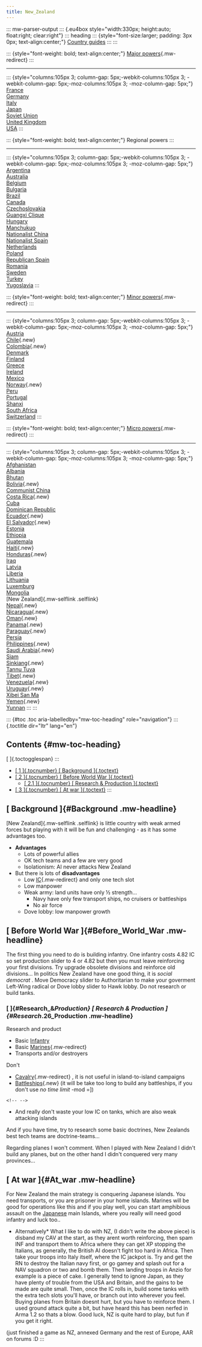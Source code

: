 ```yaml
---
title: New_Zealand
---
```

::: mw-parser-output
::: {.eu4box style="width:330px; height:auto; float:right; clear:right"}
::: heading
::: {style="font-size:larger; padding: 3px 0px; text-align:center;"}
[Country guides](/wiki/Country_guides "Country guides")
:::
:::

::: {style="font-weight: bold; text-align:center;"}
[Major powers](/wiki/Major_power "Major power"){.mw-redirect}
:::

------------------------------------------------------------------------

::: {style="columns:105px 3; column-gap: 5px;-webkit-columns:105px 3; -webkit-column-gap: 5px;-moz-columns:105px 3; -moz-column-gap: 5px;"}
[France](/wiki/France "France")\
[Germany](/wiki/Germany "Germany")\
[Italy](/wiki/Italy "Italy")\
[Japan](/wiki/Japan "Japan")\
[Soviet Union](/wiki/Soviet_Union "Soviet Union")\
[United Kingdom](/wiki/United_Kingdom "United Kingdom")\
[USA](/wiki/USA "USA")
:::

::: {style="font-weight: bold; text-align:center;"}
Regional powers
:::

------------------------------------------------------------------------

::: {style="columns:105px 3; column-gap: 5px;-webkit-columns:105px 3; -webkit-column-gap: 5px;-moz-columns:105px 3; -moz-column-gap: 5px;"}
[Argentina](/wiki/Argentina "Argentina")\
[Australia](/wiki/Australia "Australia")\
[Belgium](/wiki/Belgium "Belgium")\
[Bulgaria](/wiki/Bulgaria "Bulgaria")\
[Brazil](/wiki/Brazil "Brazil")\
[Canada](/wiki/Canada "Canada")\
[Czechoslovakia](/wiki/Czechoslovakia "Czechoslovakia")\
[Guangxi Clique](/wiki/Guangxi_Clique "Guangxi Clique")\
[Hungary](/wiki/Hungary "Hungary")\
[Manchukuo](/wiki/Manchukuo "Manchukuo")\
[Nationalist China](/wiki/Nationalist_China "Nationalist China")\
[Nationalist Spain](/wiki/Nationalist_Spain "Nationalist Spain")\
[Netherlands](/wiki/Netherlands "Netherlands")\
[Poland](/wiki/Poland "Poland")\
[Republican Spain](/wiki/Republican_Spain "Republican Spain")\
[Romania](/wiki/Romania "Romania")\
[Sweden](/wiki/Sweden "Sweden")\
[Turkey](/wiki/Turkey "Turkey")\
[Yugoslavia](/wiki/Yugoslavia "Yugoslavia")
:::

::: {style="font-weight: bold; text-align:center;"}
[Minor powers](/wiki/Minor_power "Minor power"){.mw-redirect}
:::

------------------------------------------------------------------------

::: {style="columns:105px 3; column-gap: 5px;-webkit-columns:105px 3; -webkit-column-gap: 5px;-moz-columns:105px 3; -moz-column-gap: 5px;"}
[Austria](/wiki/Austria "Austria")\
[Chile](/wiki/index.php?title=Chile&action=edit&redlink=1 "Chile (page does not exist)"){.new}\
[Colombia](/wiki/index.php?title=Colombia&action=edit&redlink=1 "Colombia (page does not exist)"){.new}\
[Denmark](/wiki/Denmark "Denmark")\
[Finland](/wiki/Finland "Finland")\
[Greece](/wiki/Greece "Greece")\
[Ireland](/wiki/Ireland "Ireland")\
[Mexico](/wiki/Mexico "Mexico")\
[Norway](/wiki/index.php?title=Norway&action=edit&redlink=1 "Norway (page does not exist)"){.new}\
[Peru](/wiki/Peru "Peru")\
[Portugal](/wiki/Portugal "Portugal")\
[Shanxi](/wiki/Shanxi "Shanxi")\
[South Africa](/wiki/South_Africa "South Africa")\
[Switzerland](/wiki/Switzerland "Switzerland")
:::

::: {style="font-weight: bold; text-align:center;"}
[Micro powers](/wiki/Micro_power "Micro power"){.mw-redirect}
:::

------------------------------------------------------------------------

::: {style="columns:105px 3; column-gap: 5px;-webkit-columns:105px 3; -webkit-column-gap: 5px;-moz-columns:105px 3; -moz-column-gap: 5px;"}
[Afghanistan](/wiki/Afghanistan "Afghanistan")\
[Albania](/wiki/Albania "Albania")\
[Bhutan](/wiki/Bhutan "Bhutan")\
[Bolivia](/wiki/index.php?title=Bolivia&action=edit&redlink=1 "Bolivia (page does not exist)"){.new}\
[Communist China](/wiki/Communist_China "Communist China")\
[Costa
Rica](/wiki/index.php?title=Costa_Rica&action=edit&redlink=1 "Costa Rica (page does not exist)"){.new}\
[Cuba](/wiki/Cuba "Cuba")\
[Dominican Republic](/wiki/Dominican_Republic "Dominican Republic")\
[Ecuador](/wiki/index.php?title=Ecuador&action=edit&redlink=1 "Ecuador (page does not exist)"){.new}\
[El
Salvador](/wiki/index.php?title=El_Salvador&action=edit&redlink=1 "El Salvador (page does not exist)"){.new}\
[Estonia](/wiki/Estonia "Estonia")\
[Ethiopia](/wiki/Ethiopia "Ethiopia")\
[Guatemala](/wiki/Guatemala "Guatemala")\
[Haiti](/wiki/index.php?title=Haiti&action=edit&redlink=1 "Haiti (page does not exist)"){.new}\
[Honduras](/wiki/index.php?title=Honduras&action=edit&redlink=1 "Honduras (page does not exist)"){.new}\
[Iraq](/wiki/Iraq "Iraq")\
[Latvia](/wiki/Latvia "Latvia")\
[Liberia](/wiki/Liberia "Liberia")\
[Lithuania](/wiki/Lithuania "Lithuania")\
[Luxemburg](/wiki/Luxemburg "Luxemburg")\
[Mongolia](/wiki/Mongolia "Mongolia")\
[New Zealand]{.mw-selflink .selflink}\
[Nepal](/wiki/index.php?title=Nepal&action=edit&redlink=1 "Nepal (page does not exist)"){.new}\
[Nicaragua](/wiki/index.php?title=Nicaragua&action=edit&redlink=1 "Nicaragua (page does not exist)"){.new}\
[Oman](/wiki/index.php?title=Oman&action=edit&redlink=1 "Oman (page does not exist)"){.new}\
[Panama](/wiki/index.php?title=Panama&action=edit&redlink=1 "Panama (page does not exist)"){.new}\
[Paraguay](/wiki/index.php?title=Paraguay&action=edit&redlink=1 "Paraguay (page does not exist)"){.new}\
[Persia](/wiki/Persia "Persia")\
[Philippines](/wiki/index.php?title=Philippines&action=edit&redlink=1 "Philippines (page does not exist)"){.new}\
[Saudi
Arabia](/wiki/index.php?title=Saudi_Arabia&action=edit&redlink=1 "Saudi Arabia (page does not exist)"){.new}\
[Siam](/wiki/Siam "Siam")\
[Sinkiang](/wiki/index.php?title=Sinkiang&action=edit&redlink=1 "Sinkiang (page does not exist)"){.new}\
[Tannu Tuva](/wiki/Tannu_Tuva "Tannu Tuva")\
[Tibet](/wiki/index.php?title=Tibet&action=edit&redlink=1 "Tibet (page does not exist)"){.new}\
[Venezuela](/wiki/index.php?title=Venezuela&action=edit&redlink=1 "Venezuela (page does not exist)"){.new}\
[Uruguay](/wiki/index.php?title=Uruguay&action=edit&redlink=1 "Uruguay (page does not exist)"){.new}\
[Xibei San Ma](/wiki/Xibei_San_Ma "Xibei San Ma")\
[Yemen](/wiki/index.php?title=Yemen&action=edit&redlink=1 "Yemen (page does not exist)"){.new}\
[Yunnan](/wiki/Yunnan "Yunnan")
:::
:::

::: {#toc .toc aria-labelledby="mw-toc-heading" role="navigation"}
::: {.toctitle dir="ltr" lang="en"}
## Contents {#mw-toc-heading}

[ ]{.toctogglespan}
:::

-   [[ 1 ]{.tocnumber} [ Background ]{.toctext}](#Background)
-   [[ 2 ]{.tocnumber} [ Before World War
    ]{.toctext}](#Before_World_War)
    -   [[ 2.1 ]{.tocnumber} [ Research & Production
        ]{.toctext}](#Research_.26_Production)
-   [[ 3 ]{.tocnumber} [ At war ]{.toctext}](#At_war)
:::

## [ Background ]{#Background .mw-headline}

[New Zealand]{.mw-selflink .selflink} is little country with weak armed
forces but playing with it will be fun and challenging - as it has some
advantages too.

-   **Advantages**
    -   Lots of powerful allies
    -   OK tech teams and a few are very good
    -   Isolationism: AI never attacks New Zealand
-   But there is lots of **disadvantages**
    -   Low [IC](/wiki/IC "IC"){.mw-redirect} and only one tech slot
    -   Low manpower
    -   Weak army: land units have only ½ strength\...
        -   Navy have only few transport ships, no cruisers or
            battleships
        -   No air force
    -   Dove lobby: low manpower growth

## [ Before World War ]{#Before_World_War .mw-headline}

The first thing you need to do is building infantry. One infantry costs
4.82 IC so set production slider to 4 or 4.82 but then you must leave
reinforcing your first divisions. Try upgrade obsolete divisions and
reinforce old divisions\... In politics New Zealand have one good thing,
it is *social democrat* . Move Democracy slider to Authoritarian to make
your goverment Left-Wing radical or Dove lobby slider to Hawk lobby. Do
not research or build tanks.

### [ ]{#Research_&_Production} [ Research & Production ]{#Research_.26_Production .mw-headline}

Research and product

-   Basic [Infantry](/wiki/Infantry "Infantry")
-   Basic [Marines](/wiki/Marines "Marines"){.mw-redirect}
-   Transports and/or destroyers

Don\'t

-   [Cavalry](/wiki/Cavalry "Cavalry"){.mw-redirect} , it is not useful
    in island-to-island campaigns
-   [Battleships](/wiki/index.php?title=Battleships&action=edit&redlink=1 "Battleships (page does not exist)"){.new}
    (it will be take too long to build any battleships, if you don\'t
    use *no time limit* -mod =\])

```{=html}
<!-- -->
```
-   And really don\'t waste your low IC on tanks, which are also weak
    attacking islands

And if you have time, try to research some basic doctrines, New Zealands
best tech teams are doctrine-teams\...

Regarding planes I won\'t comment. When I played with New Zealand I
didn\'t build any planes, but on the other hand I didn\'t conquered very
many provinces\...

## [ At war ]{#At_war .mw-headline}

For New Zealand the main strategy is conquering Japanese islands. You
need transports, or you are prisoner in your home islands. Marines will
be good for operations like this and if you play well, you can start
amphibious assault on the [Japanese](/wiki/Japan "Japan") main Islands,
where you really will need good infantry and luck too..

-   Alternatively\* What I like to do with NZ, (I didn\'t write the
    above piece) is disband my CAV at the start, as they arent worth
    reinforcing, then spam INF and transport them to Africa where they
    can get XP stopping the Italians, as generally, the British AI
    doesn\'t fight too hard in Africa. Then take your troops into Italy
    itself, where the IC jackpot is. Try and get the RN to destroy the
    Italian navy first, or go gamey and splash out for a NAV squadron or
    two and bomb them. Then landing troops in Anzio for example is a
    piece of cake. I generally tend to ignore Japan, as they have plenty
    of trouble from the USA and Britain, and the gains to be made are
    quite small. Then, once the IC rolls in, build some tanks with the
    extra tech slots you\'ll have, or branch out into wherever you feel.
    Buying planes from Britain doesnt hurt, but you have to reinforce
    them. I used ground attack quite a bit, but have heard this has been
    nerfed in Arma 1.2 so thats a blow. Good luck, NZ is quite hard to
    play, but fun if you get it right.

(just finished a game as NZ, annexed Germany and the rest of Europe, AAR
on forums :D
:::
